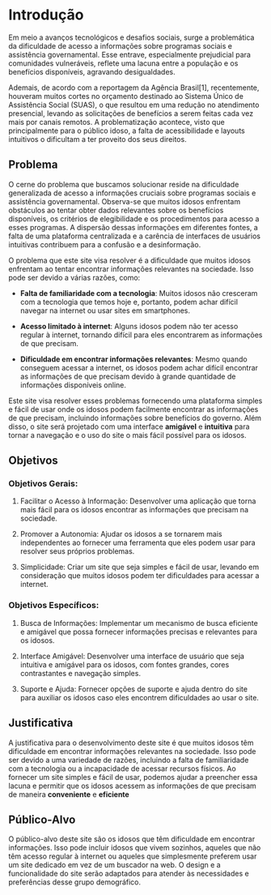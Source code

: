# Introdução

Em meio a avanços tecnológicos e desafios sociais, surge a problemática da dificuldade de acesso a informações sobre programas sociais e assistência governamental. Esse entrave, especialmente prejudicial para comunidades vulneráveis, reflete uma lacuna entre a população e os benefícios disponíveis, agravando desigualdades.

Ademais, de acordo com a reportagem da Agência Brasil[1], recentemente, houveram muitos cortes no orçamento destinado ao Sistema Único de Assistência Social (SUAS), o que resultou em uma redução no atendimento presencial, levando as solicitações de benefícios a serem feitas cada vez mais por canais remotos. A problematização acontece, visto que principalmente para o público idoso, a falta de acessibilidade e layouts intuitivos o dificultam a ter proveito dos seus direitos.

## Problema

O cerne do problema que buscamos solucionar reside na dificuldade generalizada de acesso a informações cruciais sobre programas sociais e assistência governamental. Observa-se que muitos idosos enfrentam obstáculos ao tentar obter dados relevantes sobre os benefícios disponíveis, os critérios de elegibilidade e os procedimentos para acesso a esses programas. A dispersão dessas informações em diferentes fontes, a falta de uma plataforma centralizada e a carência de interfaces de usuários intuitivas contribuem para a confusão e a desinformação.

O problema que este site visa resolver é a dificuldade que muitos idosos enfrentam ao tentar encontrar informações relevantes na sociedade. Isso pode ser devido a várias razões, como:

- **Falta de familiaridade com a tecnologia**: Muitos idosos não cresceram com a tecnologia que temos hoje e, portanto, podem achar difícil navegar na internet ou usar sites em smartphones.

- **Acesso limitado à internet**: Alguns idosos podem não ter acesso regular à internet, tornando difícil para eles encontrarem as informações de que precisam.

- **Dificuldade em encontrar informações relevantes**: Mesmo quando conseguem acessar a internet, os idosos podem achar difícil encontrar as informações de que precisam devido à grande quantidade de informações disponíveis online.

Este site visa resolver esses problemas fornecendo uma plataforma simples e fácil de usar onde os idosos podem facilmente encontrar as informações de que precisam, incluindo informações sobre benefícios do governo. Além disso, o site será projetado com uma interface **amigável** e **intuitiva** para tornar a navegação e o uso do site o mais fácil possível para os idosos.

## Objetivos

### Objetivos Gerais:

1. Facilitar o Acesso à Informação: Desenvolver uma aplicação que torna mais fácil para os idosos encontrar as informações que precisam na sociedade.

2. Promover a Autonomia: Ajudar os idosos a se tornarem mais independentes ao fornecer uma ferramenta que eles podem usar para resolver seus próprios problemas.

3. Simplicidade: Criar um site que seja simples e fácil de usar, levando em consideração que muitos idosos podem ter dificuldades para acessar a internet.

### Objetivos Específicos:

1. Busca de Informações: Implementar um mecanismo de busca eficiente e amigável que possa fornecer informações precisas e relevantes para os idosos.

2. Interface Amigável: Desenvolver uma interface de usuário que seja intuitiva e amigável para os idosos, com fontes grandes, cores contrastantes e navegação simples.

3. Suporte e Ajuda: Fornecer opções de suporte e ajuda dentro do site para auxiliar os idosos caso eles encontrem dificuldades ao usar o site.

## Justificativa

A justificativa para o desenvolvimento deste site é que muitos idosos têm dificuldade em encontrar informações relevantes na sociedade. Isso pode ser devido a uma variedade de razões, incluindo a falta de familiaridade com a tecnologia ou a incapacidade de acessar recursos físicos. Ao fornecer um site simples e fácil de usar, podemos ajudar a preencher essa lacuna e permitir que os idosos acessem as informações de que precisam de maneira **conveniente** e **eficiente**

## Público-Alvo

O público-alvo deste site são os idosos que têm dificuldade em encontrar informações. Isso pode incluir idosos que vivem sozinhos, aqueles que não têm acesso regular à internet ou aqueles que simplesmente preferem usar um site dedicado em vez de um buscador na web. O design e a funcionalidade do site serão adaptados para atender às necessidades e preferências desse grupo demográfico.
